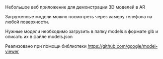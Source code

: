 Небольшое веб приложение для демонстрации 3D моделей в AR

Загруженные модели можно посмотреть через камеру телефона на любой поверхности.

Нужные модели необходимо загрузить в папку models в формате glb
и описать их в файле models.json

Реализовано при помощи библиотеки https://github.com/google/model-viewer
